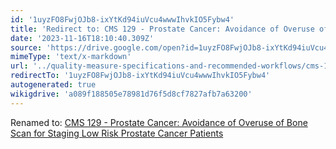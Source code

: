 ```yaml
---
id: '1uyzFO8FwjOJb8-ixYtKd94iuVcu4wwwIhvkIO5Fybw4'
title: 'Redirect to: CMS 129 - Prostate Cancer: Avoidance of Overuse of Bone Scan for Staging Low Risk Prostate Cancer Patients'
date: '2023-11-16T18:10:40.309Z'
source: 'https://drive.google.com/open?id=1uyzFO8FwjOJb8-ixYtKd94iuVcu4wwwIhvkIO5Fybw4'
mimeType: 'text/x-markdown'
url: '../quality-measure-specifications-and-recommended-workflows/cms-129-prostate-cancer-avoidance-of-overuse-of-bone-scan-for-staging-low-risk-prostate-cancer-patients.md'
redirectTo: '1uyzFO8FwjOJb8-ixYtKd94iuVcu4wwwIhvkIO5Fybw4'
autogenerated: true
wikigdrive: 'a089f188505e78981d76f5d8cf7827afb7a63200'
---
```

Renamed to: [CMS 129 - Prostate Cancer: Avoidance of Overuse of Bone Scan for Staging Low Risk Prostate Cancer Patients](../quality-measure-specifications-and-recommended-workflows/cms-129-prostate-cancer-avoidance-of-overuse-of-bone-scan-for-staging-low-risk-prostate-cancer-patients.md)
